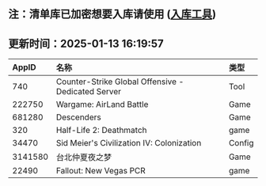 ## 注：清单库已加密想要入库请使用 ([入库工具](https://github.com/BlankTMing/ManifestAutoUpdate/releases))

## 更新时间：2025-01-13 16:19:57
| AppID | 名称 | 类型  |
| :-------------------- | :----------------------------- | :----------- |
| 740 | Counter-Strike Global Offensive - Dedicated Server| Tool |
| 222750 | Wargame: AirLand Battle| Game |
| 681280 | Descenders| Game |
| 320 | Half-Life 2: Deathmatch| game |
| 34470 | Sid Meier's Civilization IV: Colonization| Config |
| 3141580 | 台北仲夏夜之梦| Game |
| 22490 | Fallout: New Vegas PCR| game |
